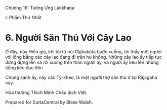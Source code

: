  

Chương 19: Tương Ưng Lakkhaṇa

I: Phẩm Thứ Nhất

# 6\. Người Săn Thú Với Cây Lao

Ở đây, này Hiền giả, khi tôi từ núi Gijjhakùta bước xuống, tôi thấy một người với lông bằng các cây lao đang đi trên hư không. Những cây lao ấy tiếp tục đứng dựng lên và rơi xuống trên thân người ấy, và người ấy kêu lên những tiếng kêu đau đớn.

Chúng sanh ấy, này các Tỷ-kheo, là một người thợ săn thú ở tại Rājagaha này.

Hòa thượng Thích Minh Châu dịch Việt.

Prepared for SuttaCentral by Blake Walsh.